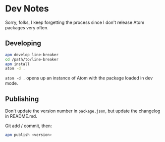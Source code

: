 # Dev Notes

Sorry, folks, I keep forgetting the process since I don't release Atom packages
very often.

## Developing

```bash
apm develop line-breaker
cd /path/to/line-breaker
apm install
atom -d .
```

`atom -d .` opens up an instance of Atom with the package loaded in dev mode.

## Publishing

Don't update the version number in `package.json`, but update the changelog in
README.md.

Git add / commit, then:

```bash
apm publish <version>
```
